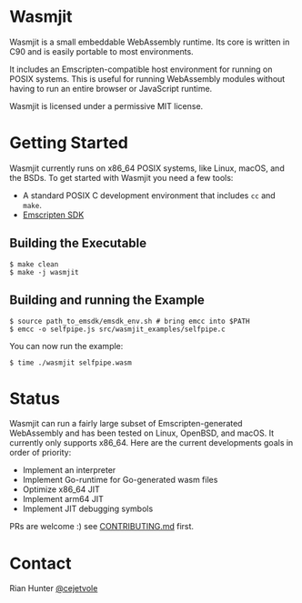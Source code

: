# Wasmjit

Wasmjit is a small embeddable WebAssembly runtime. Its core is written in
C90 and is easily portable to most environments.

It includes an Emscripten-compatible host environment for running on
POSIX systems. This is useful for running WebAssembly modules without
having to run an entire browser or JavaScript runtime.

Wasmjit is licensed under a permissive MIT license.

# Getting Started

Wasmjit currently runs on x86_64 POSIX systems, like Linux, macOS, and
the BSDs. To get started with Wasmjit you need a few tools:

* A standard POSIX C development environment that includes `cc` and
  `make`.
* [Emscripten SDK](https://kripken.github.io/emscripten-site/docs/getting_started/downloads.html)

## Building the Executable

    $ make clean
    $ make -j wasmjit

## Building and running the Example

    $ source path_to_emsdk/emsdk_env.sh # bring emcc into $PATH
    $ emcc -o selfpipe.js src/wasmjit_examples/selfpipe.c

You can now run the example:

    $ time ./wasmjit selfpipe.wasm

# Status

Wasmjit can run a fairly large subset of Emscripten-generated WebAssembly
and has been tested on Linux, OpenBSD, and macOS. It
currently only supports x86_64. Here are the current developments goals
in order of priority:

* Implement an interpreter
* Implement Go-runtime for Go-generated wasm files
* Optimize x86_64 JIT
* Implement arm64 JIT
* Implement JIT debugging symbols

PRs are welcome :) see [CONTRIBUTING.md](./CONTRIBUTING.md) first.

# Contact

Rian Hunter [@cejetvole](https://twitter.com/cejetvole)
